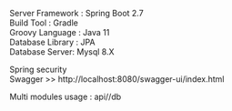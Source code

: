 Server Framework : Spring Boot 2.7  
Build Tool : Gradle  
Groovy Language : Java 11  
Database Library : JPA   
Database Server: Mysql 8.X  

Spring security  
Swagger >> http://localhost:8080/swagger-ui/index.html

Multi modules usage : api//db  


